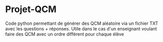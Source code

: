 # Projet-QCM
Code python permettant de générer des QCM aléatoire via un fichier TXT avec les questions + réponses. Utile dans le cas d'un enseignant voulant faire des QCM avec un ordre différent pour chaque élève 
